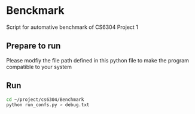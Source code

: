 # Benckmark
Script for automative benchmark of CS6304 Project 1

## Prepare to run
Please modfiy the file path defined in this python file to make the program compatible to your system

## Run
```Bash
cd ~/project/cs6304/Benchmark
python run_confs.py > debug.txt
```
